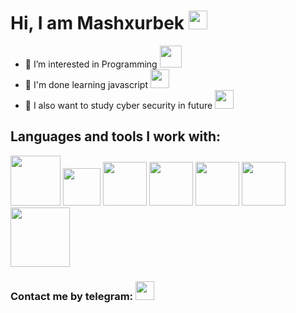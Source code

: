 # Hi, I am Mashxurbek <img src="https://media.giphy.com/media/hvRJCLFzcasrR4ia7z/giphy.gif" width="30px">
- 👀 I’m interested in Programming <img src="https://www.pngmart.com/files/22/Programmer-PNG-Isolated-Pic.png" width="35px">
- 🌱 I'm done learning javascript <img src="https://upload.wikimedia.org/wikipedia/commons/thumb/6/6a/JavaScript-logo.png/800px-JavaScript-logo.png" width="30px">
- 🤖 I also want to study cyber security in future <img src="https://banner2.cleanpng.com/20180626/ijk/kisspng-computer-security-threat-national-cyber-security-a-topic-logo-5b32ac279670a0.5387674615300475276162.jpg" width="30px">
## Languages and tools I work with:
<code><img src="https://www.freepnglogos.com/uploads/html5-logo-png/html5-logo-html-logo-10.png" width="80px"></code>
<code><img src="https://brandslogos.com/wp-content/uploads/images/large/css-logo-black-and-white.png" width="60px"></code>
<code><img src="https://w7.pngwing.com/pngs/1004/881/png-transparent-bootstrap-vector-brand-logos-icon-thumbnail.png" width="70px"></code>
<code><img src="https://w7.pngwing.com/pngs/146/420/png-transparent-js-logo-logos-logos-and-brands-icon.png" width="70px"></code>
<code><img src="https://imagedelivery.net/5MYSbk45M80qAwecrlKzdQ/322f4eaf-007a-4f5c-1914-87e23cde9e00/preview" width="70px"></code>
<code><img src="https://w7.pngwing.com/pngs/917/965/png-transparent-microsoft-excel-microsoft-office-2013-icon-excel-angle-text-logo.png" width="70px"></code>
<code><img src="https://www.clipartmax.com/png/middle/16-168402_microsoft-powerpoint-logo-black-and-white.png" width="95px"></code>
### Contact me by telegram: <a href="https://t.me/"><img src="https://w7.pngwing.com/pngs/772/115/png-transparent-computer-icons-telegram-logo-angle-white-triangle-thumbnail.png" width="30px"></a>

<!---
mashhurbekCosmosdev/mashhurbekCosmosdev is a ✨ special ✨ repository because its `README.md` (this file) appears on your GitHub profile.
You can click the Preview link to take a look at your changes.
--->
